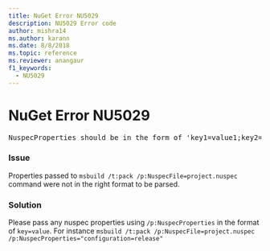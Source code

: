 ```yaml
---
title: NuGet Error NU5029
description: NU5029 Error code
author: mishra14
ms.author: karann
ms.date: 8/8/2018
ms.topic: reference
ms.reviewer: anangaur
f1_keywords: 
  - NU5029
---
```


# NuGet Error NU5029
<pre>NuspecProperties should be in the form of 'key1=value1;key2=value2'.</pre>

### Issue

Properties passed to `msbuild /t:pack /p:NuspecFile=project.nuspec` command were not in the right format to be parsed.


### Solution

Please pass any nuspec properties using `/p:NuspecProperties` in the format of `key=value`. For instance `msbuild /t:pack /p:NuspecFile=project.nuspec /p:NuspecProperties="configuration=release"`

